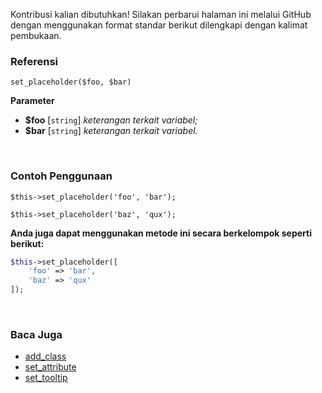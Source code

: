 Kontribusi kalian dibutuhkan!
Silakan perbarui halaman ini melalui GitHub dengan menggunakan format standar berikut dilengkapi dengan kalimat pembukaan.

### Referensi
`set_placeholder($foo, $bar)`

**Parameter**
* **$foo** [`string`] *keterangan terkait variabel;*
* **$bar** [`string`] *keterangan terkait variabel.*

&nbsp;

### Contoh Penggunaan
`$this->set_placeholder('foo', 'bar');`

`$this->set_placeholder('baz', 'qux');`

**Anda juga dapat menggunakan metode ini secara berkelompok seperti berikut:**
```php
$this->set_placeholder([
    'foo' => 'bar',
    'baz' => 'qux'
]);
```

&nbsp;

### Baca Juga
* [add_class](./add_class)
* [set_attribute](./set_attribute)
* [set_tooltip](./set_tooltip)
